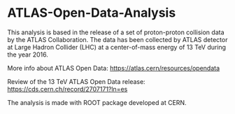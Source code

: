 # ATLAS-Open-Data-Analysis

This analysis is based in the release of a set of proton-proton collision data by the ATLAS Collaboration. The data has been collected by ATLAS detector at Large Hadron Collider (LHC) at a center-of-mass energy of 13 TeV during the year 2016.

More info about ATLAS Open Data:
https://atlas.cern/resources/opendata

Review of the 13 TeV ATLAS Open Data release:
https://cds.cern.ch/record/2707171?ln=es

The analysis is made with ROOT package developed at CERN.
